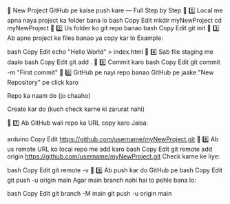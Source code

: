 📌 New Project GitHub pe kaise push kare — Full Step by Step
🎯 1️⃣ Local me apna naya project ka folder bana lo
bash
Copy
Edit
mkdir myNewProject
cd myNewProject
🎯 2️⃣ Us folder ko git repo banao
bash
Copy
Edit
git init
🎯 3️⃣ Ab apne project ke files banao ya copy kar lo
Example:

bash
Copy
Edit
echo "Hello World" > index.html
🎯 4️⃣ Sab file staging me daalo
bash
Copy
Edit
git add .
🎯 5️⃣ Commit karo
bash
Copy
Edit
git commit -m "First commit"
🎯 6️⃣ GitHub pe nayi repo banao
GitHub pe jaake "New Repository" pe click karo

Repo ka naam do (jo chaaho)

Create kar do (kuch check karne ki zarurat nahi)

🎯 7️⃣ Ab GitHub wali repo ka URL copy karo
Jaisa:

arduino
Copy
Edit
https://github.com/username/myNewProject.git
🎯 8️⃣ Ab us remote URL ko local repo me add karo
bash
Copy
Edit
git remote add origin https://github.com/username/myNewProject.git
Check karne ke liye:

bash
Copy
Edit
git remote -v
🎯 9️⃣ Ab push kar do GitHub pe
bash
Copy
Edit
git push -u origin main
Agar main branch nahi hai to pehle bana lo:

bash
Copy
Edit
git branch -M main
git push -u origin main
